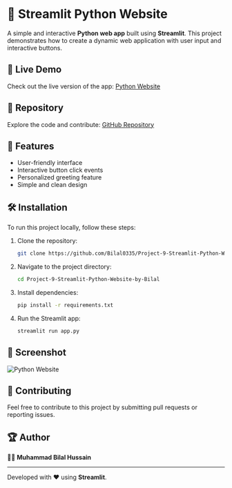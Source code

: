 # 🚀 Streamlit Python Website

A simple and interactive **Python web app** built using **Streamlit**. This project demonstrates how to create a dynamic web application with user input and interactive buttons.

## 🚀 Live Demo
Check out the live version of the app: [Python Website](https://python-website-by-bilal.streamlit.app/)

## 📂 Repository
Explore the code and contribute: [GitHub Repository](https://github.com/Bilal0335/Project-9-Streamlit-Python-Website-by-Bilal)

## 📌 Features
- User-friendly interface
- Interactive button click events
- Personalized greeting feature
- Simple and clean design

## 🛠 Installation
To run this project locally, follow these steps:

1. Clone the repository:
   ```sh
   git clone https://github.com/Bilal0335/Project-9-Streamlit-Python-Website-by-Bilal.git
   ```
2. Navigate to the project directory:
   ```sh
   cd Project-9-Streamlit-Python-Website-by-Bilal
   ```
3. Install dependencies:
   ```sh
   pip install -r requirements.txt
   ```
4. Run the Streamlit app:
   ```sh
   streamlit run app.py
   ```

## 📸 Screenshot
![Python Website](https://python-website-by-bilal.streamlit.app/)

## 🤝 Contributing
Feel free to contribute to this project by submitting pull requests or reporting issues.

## 🏆 Author
👨‍💻 **Muhammad Bilal Hussain**

---
Developed with ❤️ using **Streamlit**.

